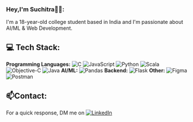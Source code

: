 ### Hey,I'm Suchitra👋🏽:
I'm a 18-year-old college student based in India and I'm passionate about AI/ML & Web Development.


## 💻 Tech Stack:
**Programming Languages:** ![C](https://img.shields.io/badge/c-%2300599C.svg?style=flat&logo=c&logoColor=white) ![JavaScript](https://img.shields.io/badge/javascript-%23323330.svg?style=flat&logo=javascript&logoColor=%23F7DF1E) ![Python](https://img.shields.io/badge/python-3670A0?style=flat&logo=python&logoColor=ffdd54) ![Scala](https://img.shields.io/badge/scala-%23DC322F.svg?style=flat&logo=scala&logoColor=white) ![Objective-C](https://img.shields.io/badge/OBJECTIVE--C-%233A95E3.svg?style=flat&logo=apple&logoColor=white) ![Java](https://img.shields.io/badge/java-%23ED8B00.svg?style=flat&logo=openjdk&logoColor=white)
**AI/ML:** ![Pandas](https://img.shields.io/badge/pandas-%23150458.svg?style=flat&logo=pandas&logoColor=white) 
**Backend:** ![Flask](https://img.shields.io/badge/flask-%23000.svg?style=flat&logo=flask&logoColor=white) 
**Other:** ![Figma](https://img.shields.io/badge/figma-%23F24E1E.svg?style=flat&logo=figma&logoColor=white) ![Postman](https://img.shields.io/badge/Postman-FF6C37?style=flat&logo=postman&logoColor=white)

## 📫Contact:
For a quick response, DM me on [![LinkedIn](https://img.shields.io/badge/LinkedIn-%230077B5.svg?logo=linkedin&logoColor=white)](https://linkedin.com/in/https://github.com/SuchitraM-05) 
